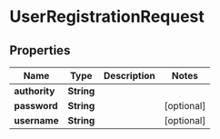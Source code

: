 

# UserRegistrationRequest


## Properties

| Name | Type | Description | Notes |
|------------ | ------------- | ------------- | -------------|
|**authority** | **String** |  |  |
|**password** | **String** |  |  [optional] |
|**username** | **String** |  |  [optional] |



